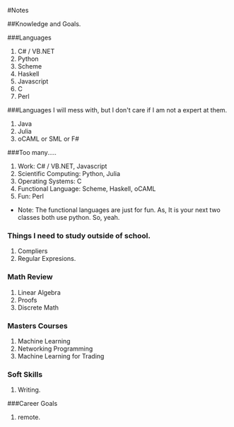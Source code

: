 #Notes

##Knowledge and Goals.

###Languages

1. C# / VB.NET
2. Python
3. Scheme
4. Haskell
5. Javascript
6. C
7. Perl

###Languages I will mess with, but I don't care if I am not a expert at them.
1. Java
2. Julia
3. oCAML or SML or F#

###Too many.....

1. Work: C# / VB.NET, Javascript
2. Scientific Computing: Python, Julia
3. Operating Systems: C
4. Functional Language: Scheme, Haskell, oCAML
5. Fun: Perl

- Note: The functional languages are just for fun. As, It is your next two classes both use python. So, yeah. 

### Things I need to study outside of school.

1. Compliers
2. Regular Expresions.

### Math Review

1. Linear Algebra
2. Proofs
3. Discrete Math

### Masters Courses

1. Machine Learning
2. Networking Programming
3. Machine Learning for Trading

### Soft Skills

1. Writing.

###Career Goals

1. remote.
